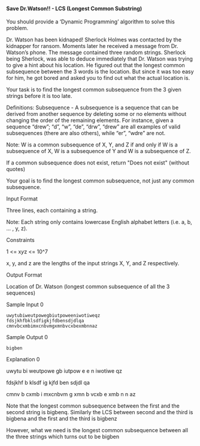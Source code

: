 #### Save Dr.Watson!! - LCS (Longest Common Substring)

You should provide a ‘Dynamic Programming’ algorithm to solve this problem.

Dr. Watson has been kidnaped! Sherlock Holmes was contacted by the kidnapper for ransom. Moments later he received a message from Dr. Watson’s phone. The message contained three random strings. Sherlock being Sherlock, was able to deduce immediately that Dr. Watson was trying to give a hint about his location. He figured out that the longest common subsequence between the 3 words is the location. But since it was too easy for him, he got bored and asked you to find out what the actual location is.

Your task is to find the longest common subsequence from the 3 given strings before it is too late.

Definitions: Subsequence - A subsequence is a sequence that can be derived from another sequence by deleting some or no elements without changing the order of the remaining elements. For instance, given a sequence “drew”; “d”, “w”, “de”, “drw”, “drew” are all examples of valid subsequences (there are also others), while “er”, “wdre” are not.

Note: W is a common subsequence of X, Y, and Z if and only if W is a subsequence of X, W is a subsequence of Y and W is a subsequence of Z.

If a common subsequence does not exist, return "Does not exist" (without quotes)

Your goal is to find the longest common subsequence, not just any common subsequence.

Input Format

Three lines, each containing a string.

Note: Each string only contains lowercase English alphabet letters (i.e. a, b, ... , y, z).

Constraints

1 <= x*y*z <= 10^7

x, y, and z are the lengths of the input strings X, Y, and Z respectively.

Output Format

Location of Dr. Watson (longest common subsequence of all the 3 sequences)

Sample Input 0

    uwytubiweutpowegbiutpoweeniwotiweqz
    fdsjkhfbklsdfigkjfdbensdjdlqa
    cmnvbcxmbimxcnbvmgxmnbvcxbexmbnnaz
Sample Output 0

    bigben
Explanation 0

uwytu bi weutpowe gb iutpow e e n iwotiwe qz

fdsjkhf b klsdf ig kjfd ben sdjdl qa

cmnv b cxmb i mxcnbvm g xmn b vcxb e xmb n n az

Note that the longest common subsequence between the first and the second string is bigbenq. Similarly the LCS between second and the third is bigbena and the first and the third is bigbenz

However, what we need is the longest common subsequence between all the three strings which turns out to be bigben